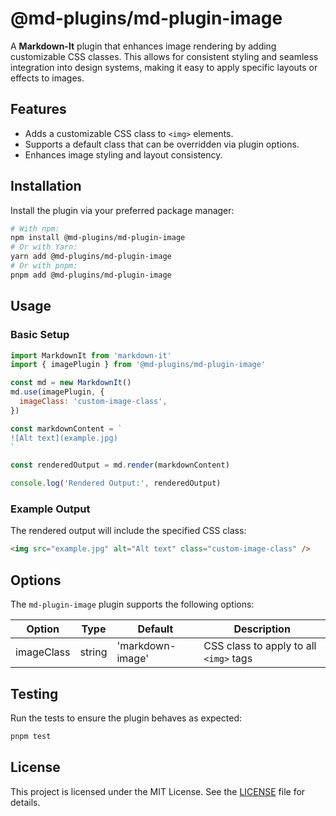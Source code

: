 # @md-plugins/md-plugin-image

A **Markdown-It** plugin that enhances image rendering by adding customizable CSS classes. This allows for consistent styling and seamless integration into design systems, making it easy to apply specific layouts or effects to images.

## Features

- Adds a customizable CSS class to `<img>` elements.
- Supports a default class that can be overridden via plugin options.
- Enhances image styling and layout consistency.

## Installation

Install the plugin via your preferred package manager:

```bash
# With npm:
npm install @md-plugins/md-plugin-image
# Or with Yarn:
yarn add @md-plugins/md-plugin-image
# Or with pnpm:
pnpm add @md-plugins/md-plugin-image
```

## Usage

### Basic Setup

```js
import MarkdownIt from 'markdown-it'
import { imagePlugin } from '@md-plugins/md-plugin-image'

const md = new MarkdownIt()
md.use(imagePlugin, {
  imageClass: 'custom-image-class',
})

const markdownContent = `
![Alt text](example.jpg)
`

const renderedOutput = md.render(markdownContent)

console.log('Rendered Output:', renderedOutput)
```

### Example Output

The rendered output will include the specified CSS class:

```html
<img src="example.jpg" alt="Alt text" class="custom-image-class" />
```

## Options

The `md-plugin-image` plugin supports the following options:

| Option     | Type   | Default          | Description                            |
| ---------- | ------ | ---------------- | -------------------------------------- |
| imageClass | string | 'markdown-image' | CSS class to apply to all `<img>` tags |

## Testing

Run the tests to ensure the plugin behaves as expected:

```bash
pnpm test
```

## License

This project is licensed under the MIT License. See the [LICENSE](LICENSE.md) file for details.
